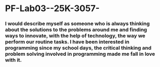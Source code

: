 # PF-Lab03--25K-3057-
### I would describe myself as someone who is always thinking about the solutions to the problems around me and finding ways to innovate, with the help of technology, the way we perform our routine tasks. I have been interested in programming since my school days, the critical thinking and problem solving involved in programming made me fall in love with it.  
